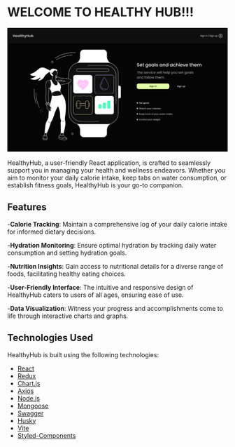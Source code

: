 # WELCOME TO HEALTHY HUB!!!

![Preview](./src/assets/gif/HealthyHub_animated.gif)

HealthyHub, a user-friendly React application, is crafted to seamlessly support
you in managing your health and wellness endeavors. Whether you aim to monitor
your daily calorie intake, keep tabs on water consumption, or establish fitness
goals, HealthyHub is your go-to companion.

## Features

-**Calorie Tracking**: Maintain a comprehensive log of your daily calorie intake
for informed dietary decisions.

-**Hydration Monitoring**: Ensure optimal hydration by tracking daily water
consumption and setting hydration goals.

-**Nutrition Insights**: Gain access to nutritional details for a diverse range
of foods, facilitating healthy eating choices.

-**User-Friendly Interface**: The intuitive and responsive design of HealthyHub
caters to users of all ages, ensuring ease of use.

-**Data Visualization**: Witness your progress and accomplishments come to life
through interactive charts and graphs.

## Technologies Used

HealthyHub is built using the following technologies:

- [React](https://reactjs.org/)
- [Redux](https://redux.js.org/)
- [Chart.js](https://www.chartjs.org/)
- [Axios](https://axios-http.com/)
- [Node.js](https://nodejs.org/)
- [Mongoose](https://mongoosejs.com/)
- [Swagger](https://swagger.io/)
- [Husky](https://typicode.github.io/husky/)
- [Vite](https://vitejs.dev/)
- [Styled-Components](https://styled-components.com/)
